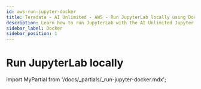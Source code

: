```yaml
---
id: aws-run-jupyter-docker
title: Teradata - AI Unlimited - AWS - Run JupyterLab locally using Docker
description: Learn how to run JupyterLab with the AI Unlimited Jupyter Kernel on your computer.
sidebar_label: Docker
sidebar_position: 1
---
```


# Run JupyterLab locally

import MyPartial from '/docs/_partials/_run-jupyter-docker.mdx';

<MyPartial />